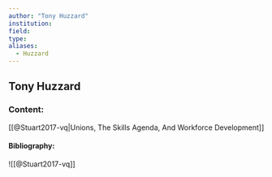 ```yaml
---
author: "Tony Huzzard"
institution:
field:
type:
aliases:
  - Huzzard
---
```


## Tony Huzzard

### Content:
[[@Stuart2017-vq|Unions, The Skills Agenda, And Workforce Development]]

#### Bibliography:

![[@Stuart2017-vq]]